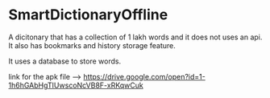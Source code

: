 # SmartDictionaryOffline
A dicitonary that has a collection of 1 lakh words and it does not uses an api. It also has bookmarks and history storage feature.

It uses a database to store words.

link for the apk file -->
https://drive.google.com/open?id=1-1h6hGAbHgTIUwscoNcVB8F-xRKqwCuk

